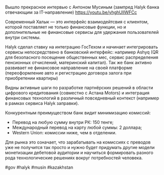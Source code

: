 
Вышло прекрасное интервью с Антоном Мусиным (зампред Halyk банка отвечающим за IT-направление) https://youtu.be/yhghUlIWFCc

Современный Халык — это интерфейс взаимодейтсвия с клиентом, которой поставляет не только финансовые функции, но и дополнительные не финансовые сервисы для удержания пользователей внутри системы.

Halyk сделал ставку на интеграцию ГосТехом и начинает интегрировать сервисы непосредствено в банковский интерфейс: например Ashyq (QR для безопасного посещение общественных мес, сервис распределения пенсионных отчислений, материнский капитал). Так же банк активно развивает не финансовое направление на своей платформе (переоформление авто и регистрацию договора залога при приобретении квартиры)

Видны активные шаги по разработке партнёрских решений в области цифрового кредитования (совместно с Астана Motors) и интеграция финансовых технологий в различный повседневный контекст (например в рамках сервиса Halyk заправки).

Конкурентным преимуществом банк  видит минимизацию комиссий:
- Перевод на любую сумму внутри РК: 150 тенге;
- Международный перевод на карту любой суммы: 2 доллара;
- Western Union: комиссии ниже, чем в отделении.

Для рынка это означает, что зарабатывать на комиссиях с преводов уже не получится так просто и нужно будет придумать другие модели монетизации дебетовой аудитории и научиться формировать разного рода технологические решениях вокруг потребностей человека.

#gov #halyk #musin #kazakhstan 